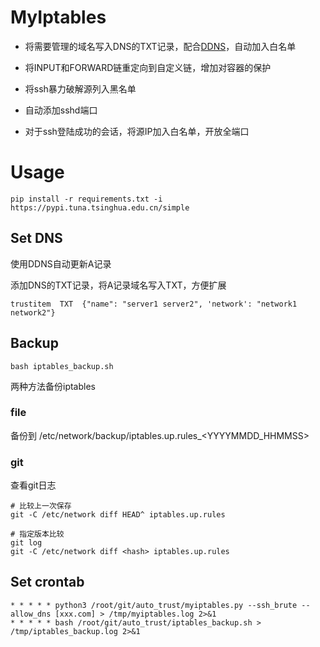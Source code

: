 # MyIptables

- 将需要管理的域名写入DNS的TXT记录，配合[DDNS](https://github.com/NewFuture/DDNS)，自动加入白名单

- 将INPUT和FORWARD链重定向到自定义链，增加对容器的保护

- 将ssh暴力破解源列入黑名单

- 自动添加sshd端口

- 对于ssh登陆成功的会话，将源IP加入白名单，开放全端口
  
  

# Usage

```
pip install -r requirements.txt -i https://pypi.tuna.tsinghua.edu.cn/simple
```



## Set DNS

使用DDNS自动更新A记录

添加DNS的TXT记录，将A记录域名写入TXT，方便扩展

```
trustitem  TXT  {"name": "server1 server2", 'network': "network1 network2"}
```



## Backup

```
bash iptables_backup.sh
```

两种方法备份iptables

### file

备份到 /etc/network/backup/iptables.up.rules_<YYYYMMDD_HHMMSS>

### git

查看git日志

```
# 比较上一次保存
git -C /etc/network diff HEAD^ iptables.up.rules

# 指定版本比较
git log
git -C /etc/network diff <hash> iptables.up.rules
```



## Set crontab

```
* * * * * python3 /root/git/auto_trust/myiptables.py --ssh_brute --allow_dns [xxx.com] > /tmp/myiptables.log 2>&1
* * * * * bash /root/git/auto_trust/iptables_backup.sh > /tmp/iptables_backup.log 2>&1
```



